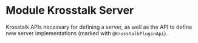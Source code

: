 # Module Krosstalk Server

Krosstalk APIs necessary for defining a server, as well as the API to define new server implementations (marked with `@KrosstalkPluginApi`).